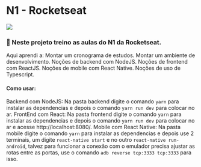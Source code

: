 # N1 - Rocketseat

![](https://camo.githubusercontent.com/d25397e9df01fe7882dcc1cbc96bdf052ffd7d0c/68747470733a2f2f73746f726167652e676f6f676c65617069732e636f6d2f676f6c64656e2d77696e642f626f6f7463616d702d676f737461636b2f6865616465722d6465736166696f732e706e67)

### :rocket: Neste projeto treino as aulas do N1 da Rocketseat.
Aqui aprendi a:
Montar um cronograma de estudos.
Montar um ambiente de desenvolvimento.
Noções de backend com NodeJS.
Noções de frontend com ReactJS.
Noções de mobile com React Native.
Noções de uso de Typescript.

#### Como usar:
Backend com NodeJS: Na pasta backend digite o comando `yarn` para instalar as dependencias e depois o comando `yarn run dev` para colocar no ar.
FrontEnd com React: Na pasta frontend digite o comando `yarn` para instalar as dependencias e depois o comando `yarn run dev` para colocar no ar e acesse http://localhost:8080/.
Mobile com React Native: Na pasta mobile digite o comando `yarn` para instalar as dependencias e depois use 2 terminais, um digite `react-native start` e no outro `react-native run-android`, talvez para funcionar a conexão com o emulador precisa ajustar as rotas entre as portas, use o comando `adb reverse tcp:3333 tcp:3333` para isso.